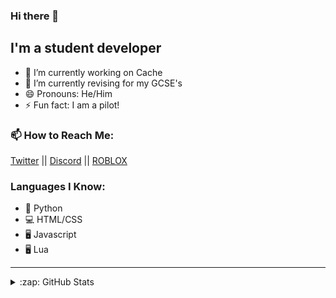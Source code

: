 ### Hi there 👋

## I'm a student developer

- 🔭 I’m currently working on Cache
- 🌱 I’m currently revising for my GCSE's
- 😄 Pronouns: He/Him
- ⚡ Fun fact: I am a pilot!

### 📫 How to Reach Me:
[Twitter](https://www.twitter.com/wotanut1) || [Discord](https://www.discord.com/invite/G993wHvy5d) || [ROBLOX](https://www.roblox.com/groups/9168518/Wotanut-Studios#!/about)

### Languages I Know:
- 🐍 Python
- 💻 HTML/CSS
- 🖥️ Javascript
- 🖥️ Lua
---

<details>
  <summary>:zap: GitHub Stats</summary>
  <img align="left" alt="wotanut's GitHub Stats" src="https://github-readme-stats.codestackr.vercel.app/api?username=wotanut&show_icons=true&hide_border=true&theme=radical" />
</details>
